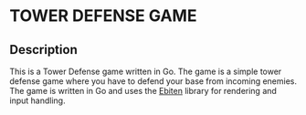 # TOWER DEFENSE GAME

## Description

This is a Tower Defense game written in Go. The game is a simple tower defense game where you have to defend your base from incoming enemies.
The game is written in Go and uses the [Ebiten]() library for rendering and input handling.
